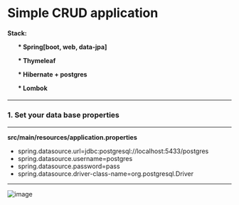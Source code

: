 <h1>Simple CRUD application</h1>
<h4>Stack:
<list>
  <ol>* Spring[boot, web, data-jpa]</ol>
  <ol>* Thymeleaf</ol>
  <ol>* Hibernate + postgres</ol>
  <ol>* Lombok</ol>
</list>
</h4>
<hr/>

<h3>1. Set your data base properties</h1>
<hr/>
<p><b>src/main/resources/application.properties</b></p>

* spring.datasource.url=jdbc:postgresql://localhost:5433/postgres
* spring.datasource.username=postgres
* spring.datasource.password=pass
* spring.datasource.driver-class-name=org.postgresql.Driver
<hr/>


![image](https://github.com/wasd0/java-web-application/assets/84603952/d5a8ef86-3696-4f80-b472-86e59f3fbf73)
